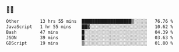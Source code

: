 ### 👨‍💻

<!--START_SECTION:waka-->

```txt
Other        13 hrs 55 mins  ███████████████████▒░░░░░   76.76 %
JavaScript   1 hr 55 mins    ██▓░░░░░░░░░░░░░░░░░░░░░░   10.62 %
Bash         47 mins         █░░░░░░░░░░░░░░░░░░░░░░░░   04.39 %
JSON         39 mins         █░░░░░░░░░░░░░░░░░░░░░░░░   03.63 %
GDScript     19 mins         ▒░░░░░░░░░░░░░░░░░░░░░░░░   01.80 %
```

<!--END_SECTION:waka-->
